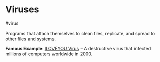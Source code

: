 # Viruses
#virus

Programs that attach themselves to clean files, replicate, and spread to other files and systems.

**Famous Example**: [ILOVEYOU Virus](https://en.wikipedia.org/wiki/ILOVEYOU) – A destructive virus that infected millions of computers worldwide in 2000.
